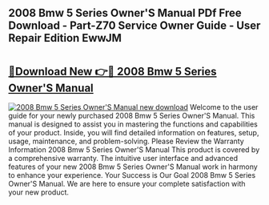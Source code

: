 ## 2008 Bmw 5 Series Owner'S Manual PDf Free Download - Part-Z70 Service Owner Guide - User Repair Edition EwwJM

# <h2><a href="http://bc9833.oget.top/?id=2008+Bmw+5+Series+Owner%27S+Manual">🔗Download New 👉🔴 2008 Bmw 5 Series Owner'S Manual</a></h2>

[![2008 Bmw 5 Series Owner'S Manual new download](https://i.imgur.com/5g1atiW.png)](http://bc9833.oget.top/?id=2008+Bmw+5+Series+Owner%27S+Manual)
Welcome to the user guide for your newly purchased 2008 Bmw 5 Series Owner'S Manual. This manual is designed to assist you in mastering the functions and capabilities of your product. Inside, you will find detailed information on features, setup, usage, maintenance, and problem-solving. Please Review the Warranty Information 2008 Bmw 5 Series Owner'S Manual This product is covered by a comprehensive warranty. The intuitive user interface and advanced features of your new 2008 Bmw 5 Series Owner'S Manual work in harmony to enhance your experience. Your Success is Our Goal 2008 Bmw 5 Series Owner'S Manual. We are here to ensure your complete satisfaction with your new product.
